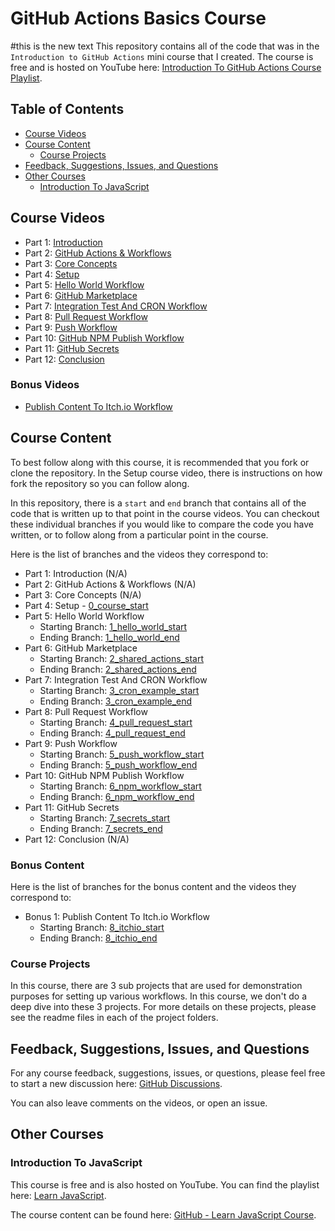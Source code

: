 # GitHub Actions Basics Course
#this is the new text
This repository contains all of the code that was in the `Introduction to GitHub Actions` mini course that I created. The course is free and is hosted on YouTube here: [Introduction To GitHub Actions Course Playlist](https://www.youtube.com/watch?v=6FZEfoRlSXc&list=PLmcXe0-sfoSig2tvPV6FOLFb9O5ruP_mG).

## Table of Contents

* [Course Videos](#course-videos)
* [Course Content](#course-content)
  * [Course Projects](#course-projects)
* [Feedback, Suggestions, Issues, and Questions](#feedback-suggestions-issues-and-questions)
* [Other Courses](#other-courses)
  * [Introduction To JavaScript](#introduction-to-javascript)

## Course Videos

* Part 1: [Introduction](https://youtu.be/6FZEfoRlSXc)
* Part 2: [GitHub Actions & Workflows](https://youtu.be/Bmp6oWgwS1c)
* Part 3: [Core Concepts](https://youtu.be/LsvCD3jhyH0)
* Part 4: [Setup](https://youtu.be/IceH_0_9c5o)
* Part 5: [Hello World Workflow](https://youtu.be/eCOv4AeC6Ic)
* Part 6: [GitHub Marketplace](https://youtu.be/_Jenrwr86kI)
* Part 7: [Integration Test And CRON Workflow](https://youtu.be/qXirDGGrG34)
* Part 8: [Pull Request Workflow](https://youtu.be/0U5QNUoF36I)
* Part 9: [Push Workflow](https://youtu.be/FanJf-RFPAQ)
* Part 10: [GitHub NPM Publish Workflow](https://youtu.be/9pEBe7yArV8)
* Part 11: [GitHub Secrets](https://youtu.be/nmWLoSBOlJM)
* Part 12: [Conclusion](https://youtu.be/5-EFvnLC0FQ)

### Bonus Videos

* [Publish Content To Itch.io Workflow](#TODO)

## Course Content

To best follow along with this course, it is recommended that you fork or clone the repository. In the Setup course video, there is instructions on how fork the repository so you can follow along.

In this repository, there is a `start` and `end` branch that contains all of the code that is written up to that point in the course videos. You can checkout these individual branches if you would like to compare the code you have written, or to follow along from a particular point in the course.

Here is the list of branches and the videos they correspond to:

* Part 1: Introduction (N/A)
* Part 2: GitHub Actions & Workflows (N/A)
* Part 3: Core Concepts (N/A)
* Part 4: Setup - [0_course_start](https://github.com/devshareacademy/github-actions-basics-course/tree/0_course_start)
* Part 5: Hello World Workflow
  * Starting Branch: [1_hello_world_start](https://github.com/devshareacademy/github-actions-basics-course/tree/1_hello_world_start)
  * Ending Branch: [1_hello_world_end](https://github.com/devshareacademy/github-actions-basics-course/tree/1_hello_world_end)
* Part 6: GitHub Marketplace
  * Starting Branch: [2_shared_actions_start](https://github.com/devshareacademy/github-actions-basics-course/tree/2_shared_actions_start)
  * Ending Branch: [2_shared_actions_end](https://github.com/devshareacademy/github-actions-basics-course/tree/2_shared_actions_end)
* Part 7: Integration Test And CRON Workflow
  * Starting Branch: [3_cron_example_start](https://github.com/devshareacademy/github-actions-basics-course/tree/3_cron_example_start)
  * Ending Branch: [3_cron_example_end](https://github.com/devshareacademy/github-actions-basics-course/tree/3_cron_example_end)
* Part 8: Pull Request Workflow
  * Starting Branch: [4_pull_request_start](https://github.com/devshareacademy/github-actions-basics-course/tree/4_pull_request_start)
  * Ending Branch: [4_pull_request_end](https://github.com/devshareacademy/github-actions-basics-course/tree/4_pull_request_end)
* Part 9: Push Workflow
  * Starting Branch: [5_push_workflow_start](https://github.com/devshareacademy/github-actions-basics-course/tree/5_push_workflow_start)
  * Ending Branch: [5_push_workflow_end](https://github.com/devshareacademy/github-actions-basics-course/tree/5_push_workflow_end)
* Part 10: GitHub NPM Publish Workflow
  * Starting Branch: [6_npm_workflow_start](https://github.com/devshareacademy/github-actions-basics-course/tree/6_npm_workflow_start)
  * Ending Branch: [6_npm_workflow_end](https://github.com/devshareacademy/github-actions-basics-course/tree/6_npm_workflow_end)
* Part 11: GitHub Secrets
  * Starting Branch: [7_secrets_start](https://github.com/devshareacademy/github-actions-basics-course/tree/7_secrets_start)
  * Ending Branch: [7_secrets_end](https://github.com/devshareacademy/github-actions-basics-course/tree/7_secrets_end)
* Part 12: Conclusion (N/A)

### Bonus Content

Here is the list of branches for the bonus content and the videos they correspond to:

* Bonus 1: Publish Content To Itch.io Workflow
  * Starting Branch: [8_itchio_start](https://github.com/devshareacademy/github-actions-basics-course/tree/8_itchio_start)
  * Ending Branch: [8_itchio_end](https://github.com/devshareacademy/github-actions-basics-course/tree/8_itchio_end)

### Course Projects

In this course, there are 3 sub projects that are used for demonstration purposes for setting up various workflows. In this course, we don't do a deep dive into these 3 projects. For more details on these projects, please see the readme files in each of the project folders.

## Feedback, Suggestions, Issues, and Questions

For any course feedback, suggestions, issues, or questions, please feel free to start a new discussion here: [GitHub Discussions](https://github.com/devshareacademy/github-actions-basics-course/discussions).

You can also leave comments on the videos, or open an issue.

## Other Courses

### Introduction To JavaScript

This course is free and is also hosted on YouTube. You can find the playlist here: [Learn JavaScript](https://www.youtube.com/playlist?list=PLmcXe0-sfoSgHQRKVWeJuIldauc9dL4rR).

The course content can be found here: [GitHub - Learn JavaScript Course](https://github.com/scottwestover/learn-javascript-course).
